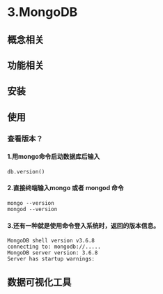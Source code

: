 # 3.MongoDB

## 概念相关


## 功能相关

## 安装

## 使用
### 查看版本？
#### 1.用mongo命令启动数据库后输入
```
db.version()
```
#### 2.直接终端输入mongo 或者 mongod 命令
```
mongo --version
mongod --version
```
#### 3.还有一种就是使用命令登入系统时，返回的版本信息。
```
MongoDB shell version v3.6.8
connecting to: mongodb://.....
MongoDB server version: 3.6.8
Server has startup warnings:
```
## 数据可视化工具
#### 
#### 